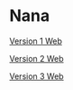 # Nana

[Version 1 Web](https://sb427.github.io/Nana/Nana.html)

[Version 2 Web](https://sb427.github.io/Nana/Nana_v2.html)

[Version 3 Web](https://sb427.github.io/Nana/Nana_v3.html)

